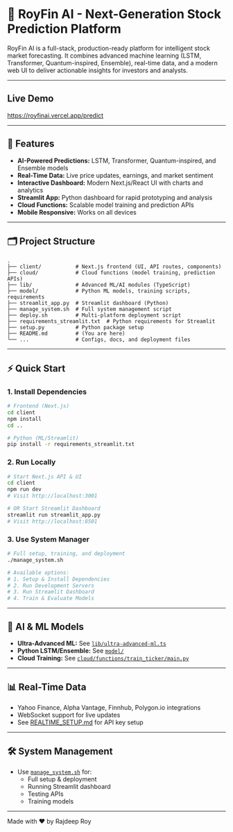 # 🚀 RoyFin AI - Next-Generation Stock Prediction Platform

RoyFin AI is a full-stack, production-ready platform for intelligent stock market forecasting. It combines advanced machine learning (LSTM, Transformer, Quantum-inspired, Ensemble), real-time data, and a modern web UI to deliver actionable insights for investors and analysts.

---
## Live Demo

https://royfinai.vercel.app/predict

---
## 🌟 Features

- **AI-Powered Predictions:** LSTM, Transformer, Quantum-inspired, and Ensemble models
- **Real-Time Data:** Live price updates, earnings, and market sentiment
- **Interactive Dashboard:** Modern Next.js/React UI with charts and analytics
- **Streamlit App:** Python dashboard for rapid prototyping and analysis
- **Cloud Functions:** Scalable model training and prediction APIs
- **Mobile Responsive:** Works on all devices

---

## 🗂️ Project Structure

```
.
├── client/           # Next.js frontend (UI, API routes, components)
├── cloud/            # Cloud functions (model training, prediction APIs)
├── lib/              # Advanced ML/AI modules (TypeScript)
├── model/            # Python ML models, training scripts, requirements
├── streamlit_app.py  # Streamlit dashboard (Python)
├── manage_system.sh  # Full system management script
├── deploy.sh         # Multi-platform deployment script
├── requirements_streamlit.txt  # Python requirements for Streamlit
├── setup.py          # Python package setup
├── README.md         # (You are here)
└── ...               # Configs, docs, and deployment files
```

---

## ⚡ Quick Start

### 1. **Install Dependencies**

```sh
# Frontend (Next.js)
cd client
npm install
cd ..

# Python (ML/Streamlit)
pip install -r requirements_streamlit.txt
```

### 2. **Run Locally**

```sh
# Start Next.js API & UI
cd client
npm run dev
# Visit http://localhost:3001

# OR Start Streamlit Dashboard
streamlit run streamlit_app.py
# Visit http://localhost:8501
```

### 3. **Use System Manager**

```sh
# Full setup, training, and deployment
./manage_system.sh

# Available options:
# 1. Setup & Install Dependencies
# 2. Run Development Servers
# 3. Run Streamlit Dashboard  
# 4. Train & Evaluate Models
```

---

## 🧠 AI & ML Models

- **Ultra-Advanced ML:** See [`lib/ultra-advanced-ml.ts`](lib/ultra-advanced-ml.ts)
- **Python LSTM/Ensemble:** See [`model/`](model/)
- **Cloud Training:** See [`cloud/functions/train_ticker/main.py`](cloud/functions/train_ticker/main.py)

---

## 📊 Real-Time Data

- Yahoo Finance, Alpha Vantage, Finnhub, Polygon.io integrations
- WebSocket support for live updates
- See [REALTIME_SETUP.md](REALTIME_SETUP.md) for API key setup

---

## 🛠️ System Management

- Use [`manage_system.sh`](manage_system.sh) for:
  - Full setup & deployment
  - Running Streamlit dashboard
  - Testing APIs
  - Training models

---

Made with ❤️ by Rajdeep Roy
